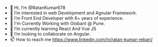 - 👋 Hi, I’m @RatanKumar678
- 👀 I’m interested in web Development and Agnular Framework.
- 👀 I’m Front End Developer with 6+ years of experience.
- 💼 I'm Currently Working with Globant @ Pune.
- 🌱 I’m currently learning React And Vue JS
- 💞️ I’m looking to collaborate on Angular.
- 📫 How to reach me https://www.linkedin.com/in/ratan-kumar-rebari/

<!---
RatanKumar678/RatanKumar678 is a ✨ special ✨ repository because its `README.md` (this file) appears on your GitHub profile.
You can click the Preview link to take a look at your changes.
--->
